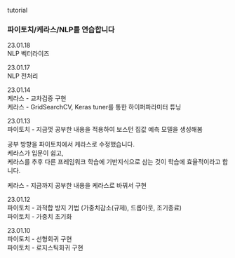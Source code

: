 tutorial

### 파이토치/케라스/NLP를 연습합니다
23.01.18  
NLP 벡터라이즈

23.01.17  
NLP 전처리 

23.01.14  
케라스 - 교차검증 구현  
케라스 - GridSearchCV, Keras tuner를 통한 하이퍼파라미터 튜닝  


23.01.13  
파이토치 - 지금껏 공부한 내용을 적용하여 보스턴 집값 예측 모델을 생성해봄

공부 방향을 파이토치에서 케라스로 수정했습니다.  
케라스가 입문이 쉽고,  
케라스를 추후 다른 프레임워크 학습에 기반지식으로 삼는 것이 학습에 효율적이라고 합니다.  

케라스 - 지금까지 공부한 내용을 케라스로 바꿔서 구현


23.01.12  
파이토치 - 과적합 방지 기법 (가중치감소(규제), 드롭아웃, 조기종료)  
파이토치 - 가중치 초기화


23.01.10  
파이토치 -  선형회귀 구현  
파이토치 - 로지스틱회귀 구현



